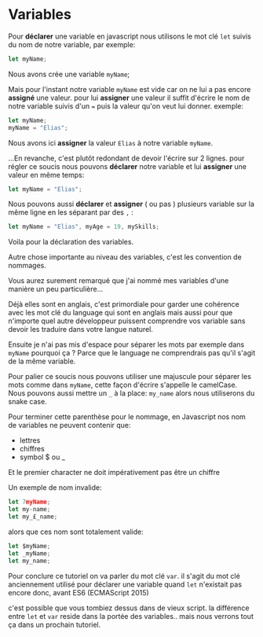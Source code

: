 # Variables

Pour <b>déclarer</b> une variable en javascript nous utilisons le mot clé `let` suivis du nom de notre variable, par exemple:

```js
let myName;
```

Nous avons crée une variable `myName`;

Mais pour l'instant notre variable `myName` est vide car on ne lui a pas encore <b>assigné</b> une valeur. pour lui <b>assigner</b> une valeur il suffit d'écrire le nom de notre variable suivis d'un `=` puis la valeur qu'on veut lui donner. exemple:

```js
let myName;
myName = "Elias";
```

Nous avons ici <b>assigner</b> la valeur `Elias` à notre variable `myName`.

...En revanche, c'est plutôt redondant de devoir l'écrire sur 2 lignes. pour régler ce soucis nous pouvons <b>déclarer</b> notre variable et lui <b>assigner</b> une valeur en même temps:

```js
let myName = "Elias";
```

Nous pouvons aussi <b>déclarer</b> et <b>assigner</b> ( ou pas ) plusieurs variable sur la même ligne en les séparant par des `,` :

```js
let myName = "Elias", myAge = 19, mySkills;
```

Voila pour la déclaration des variables.

Autre chose importante au niveau des variables, c'est les convention de nommages.

Vous aurez surement remarqué que j'ai nommé mes variables d'une manière un peu particulière... 

Déjà elles sont en anglais, c'est primordiale pour garder une cohérence avec les mot clé du language qui sont en anglais mais aussi pour que  n'importe quel autre développeur puissent comprendre vos variable sans devoir les traduire dans votre langue naturel.

Ensuite je n'ai pas mis d'espace pour séparer les mots par exemple dans `myName` pourquoi ça ? Parce que le language ne comprendrais pas qu'il s'agit de la même variable.

Pour palier ce soucis nous pouvons utiliser une majuscule pour séparer les mots comme dans `myName`, cette façon d'écrire s'appelle le camelCase. Nous pouvons aussi mettre un `_` à la place: `my_name` alors nous utiliserons du snake case.


Pour terminer cette parenthèse pour le nommage, en Javascript nos nom de variables ne peuvent contenir que:

- lettres
- chiffres
- symbol $ ou _

Et le premier character ne doit impérativement pas être un chiffre

Un exemple de nom invalide:

```js
let 7myName;
let my-name;
let my_£_name;
```

alors que ces nom sont totalement valide:

```js
let $myName;
let _myName;
let my_name;
```

Pour conclure ce tutoriel on va parler du mot clé `var`. il s'agit du mot clé anciennement utilisé pour déclarer une variable quand `let` n'existait pas encore donc, avant ES6 (ECMAScript 2015)

c'est possible que vous tombiez dessus dans de vieux script. la différence entre `let` et `var` reside dans la portée des variables.. mais nous verrons tout ça dans un prochain tutoriel.


